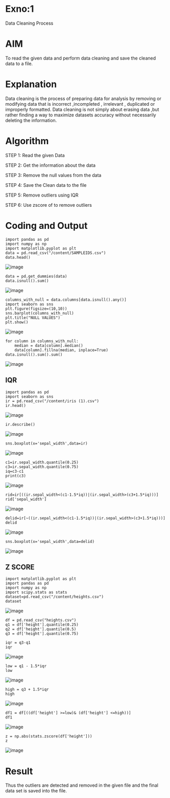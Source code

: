 # Exno:1
Data Cleaning Process

# AIM
To read the given data and perform data cleaning and save the cleaned data to a file.

# Explanation
Data cleaning is the process of preparing data for analysis by removing or modifying data that is incorrect ,incompleted , irrelevant , duplicated or improperly formatted. Data cleaning is not simply about erasing data ,but rather finding a way to maximize datasets accuracy without necessarily deleting the information.

# Algorithm
STEP 1: Read the given Data

STEP 2: Get the information about the data

STEP 3: Remove the null values from the data

STEP 4: Save the Clean data to the file

STEP 5: Remove outliers using IQR

STEP 6: Use zscore of to remove outliers

# Coding and Output

```
import pandas as pd
import numpy as np
import matplotlib.pyplot as plt
data = pd.read_csv("/content/SAMPLEIDS.csv")
data.head()
```
![image](https://github.com/varshxnx/exno1ds/assets/122253525/39fcfa9a-3784-46db-ae7f-568d33f3a4aa)

```
data = pd.get_dummies(data)
data.isnull().sum()
```
![image](https://github.com/varshxnx/exno1ds/assets/122253525/9f8dbfe6-e3c0-4fab-aee3-954ad5fa137f)

```
columns_with_null = data.columns[data.isnull().any()]
import seaborn as sns
plt.figure(figsize=(10,10))
sns.barplot(columns_with_null)
plt.title("NULL VALUES")
plt.show()
```
![image](https://github.com/varshxnx/exno1ds/assets/122253525/f0b728a1-b026-4e94-9f58-30892c8b1c74)

```
for column in columns_with_null:
    median = data[column].median()  
    data[column].fillna(median, inplace=True)
data.isnull().sum().sum()
```
![image](https://github.com/varshxnx/exno1ds/assets/122253525/1b350042-cc6f-4a02-96f6-c3f9aae27625)


## IQR
```
import pandas as pd
import seaborn as sns
ir = pd.read_csv("/content/iris (1).csv")
ir.head()
```
![image](https://github.com/varshxnx/exno1ds/assets/122253525/69f8e9cf-dee9-4624-be38-2125a8141a41)

```
ir.describe()
```
![image](https://github.com/varshxnx/exno1ds/assets/122253525/3108e919-7d6f-4c24-ad8d-6a119fe7f69b)

```
sns.boxplot(x='sepal_width',data=ir)
```
![image](https://github.com/varshxnx/exno1ds/assets/122253525/7319774f-ee57-41a0-a5d6-d61252b9f48d)

```
c1=ir.sepal_width.quantile(0.25)
c3=ir.sepal_width.quantile(0.75)
iq=c3-c1
print(c3)
```
![image](https://github.com/varshxnx/exno1ds/assets/122253525/bcec41dd-05e5-4a22-8c0c-bb851b5c94f2)

```
rid=ir[((ir.sepal_width<(c1-1.5*iq))|(ir.sepal_width>(c3+1.5*iq)))]
rid['sepal_width']
```
![image](https://github.com/varshxnx/exno1ds/assets/122253525/95f00e8a-51af-46de-9b0e-f9286b7fd965)

```
delid=ir[~((ir.sepal_width<(c1-1.5*iq))|(ir.sepal_width>(c3+1.5*iq)))]
delid
```
![image](https://github.com/varshxnx/exno1ds/assets/122253525/fa860947-8c62-4f58-8bf1-c4ee3e02b3cd)

```
sns.boxplot(x='sepal_width',data=delid)
```
![image](https://github.com/varshxnx/exno1ds/assets/122253525/7ed64f50-d259-4d1c-955e-207e7cdb0b36)


## Z SCORE
```
import matplotlib.pyplot as plt
import pandas as pd
import numpy as np
import scipy.stats as stats
dataset=pd.read_csv("/content/heights.csv")
dataset
```
![image](https://github.com/varshxnx/exno1ds/assets/122253525/5cfe76e4-395f-4cad-b8ac-8cd5192db7d4)

```
df = pd.read_csv("heights.csv")
q1 = df['height'].quantile(0.25)
q2 = df['height'].quantile(0.5)
q3 = df['height'].quantile(0.75)
```
```
iqr = q3-q1
iqr
```
![image](https://github.com/varshxnx/exno1ds/assets/122253525/29084c47-bfbe-425d-bc93-245eb1eed4ab)
```
low = q1 - 1.5*iqr
low
```
![image](https://github.com/varshxnx/exno1ds/assets/122253525/19e6066d-ef27-4049-a93f-7bd1df06633f)

```
high = q3 + 1.5*iqr
high
```
![image](https://github.com/varshxnx/exno1ds/assets/122253525/c7625ca0-6739-48dd-a59d-c38889a01580)

```
df1 = df[((df['height'] >=low)& (df['height'] <=high))]
df1
```
![image](https://github.com/varshxnx/exno1ds/assets/122253525/78cc2be6-bc3e-40e9-8291-5032adaad95e)

```
z = np.abs(stats.zscore(df['height']))
z
```
![image](https://github.com/varshxnx/exno1ds/assets/122253525/3bec7e24-556d-4e84-a59f-3073116dd2fb)


# Result
Thus the outliers are detected and removed in the given file and the final data set is saved into the file.
